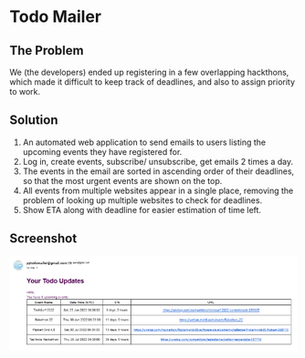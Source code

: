 # Todo Mailer

## The Problem
We (the developers) ended up registering in a few overlapping hackthons, which made it difficult to keep track of deadlines, and also to assign
priority to work.

## Solution
1. An automated web application to send emails to users listing the upcoming events they have registered for. 
2. Log in, create events, subscribe/ unsubscribe, get emails 2 times a day.
3. The events in the email are sorted in ascending order of their deadlines, so that the most urgent events are shown on the top.
4. All events from multiple websites appear in a single place, removing the problem of looking up multiple websites to check for deadlines.
5. Show ETA along with deadline for easier estimation of time left.

## Screenshot 

![Screenshot Of Email](https://github.com/Todo-Auto-Email/.github/blob/5a0862af0fd66faa236f044b12ebad887f29852b/todomailer-email-screenshot.png)

